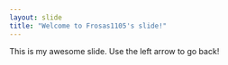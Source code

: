 ```yaml
---
layout: slide
title: "Welcome to Frosas1105's slide!"
---
```

This is my awesome slide.
Use the left arrow to go back!
